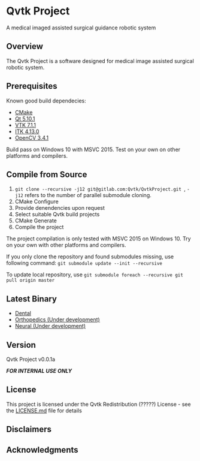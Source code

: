 # Qvtk Project
A medical imaged assisted surgical guidance robotic system

## Overview
The Qvtk Project is a software designed for medical image assisted surgical robotic system.

## Prerequisites
Known good build dependecies:

- [CMake](https://cmake.org/download/)
- [Qt 5.10.1](https://www.qt.io/download)
- [VTK 7.1.1](https://github.com/Kitware/VTK/tree/v7.1.1)
- [ITK 4.13.0](https://github.com/InsightSoftwareConsortium/ITK/tree/v4.13.0)
- [OpenCV 3.4.1](https://github.com/opencv/opencv/tree/3.4.1)

Build pass on Windows 10 with MSVC 2015. Test on your own on other platforms and compilers.

## Compile from Source
1. ```git clone --recursive -j12 git@gitlab.com:Qvtk/QvtkProject.git ```, ```-j12``` refers to the number of parallel submodule cloning.
2. CMake Configure
3. Provide denendencies upon request
3. Select suitable Qvtk build projects
4. CMake Generate
3. Compile the project

The project compilation is only tested with MSVC 2015 on Windows 10. Try on your own with other platforms and compilers.

If you only clone the repository and found submodules missing, use following command: 
```git submodule update --init --recursive```

To update local repository, use ```git submodule foreach --recursive git pull origin master```

## Latest Binary
- [Dental](https://gitlab.com/Qvtk/QvtkDental/tags)
- [Orthopedics (Under development)]()
- [Neural (Under development)]() 

## Version
Qvtk Project v0.0.1a

***FOR INTERNAL USE ONLY***

## License
This project is licensed under the Qvtk Redistribution (?????) License - see the [LICENSE.md](/LICENSE.md) file for details

## Disclaimers

## Acknowledgments
